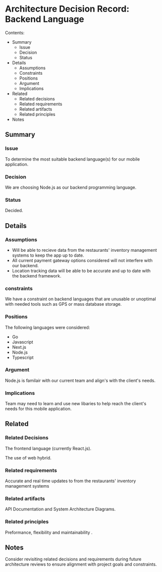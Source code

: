 # Architecture Decision Record: Backend Language

Contents:

- Summary
  - Issue
  - Decision
  - Status
- Details
  - Assumptions
  - Constraints
  - Positions
  - Argument
  - Implications
- Related
  - Related decisions
  - Related requirements
  - Related artifacts
  - Related principles
- Notes

## Summary

### Issue

To determine the most suitable backend language(s) for our mobile application.

### Decision

We are choosing Node.js as our backend programming language.

### Status

Decided.

## Details

### Assumptions

- Will be able to recieve data from the restaurants' inventory management systems to keep the app up to date.
- All current payment gateway options considered will not interfere with our backend.
- Location tracking data will be able to be accurate and up to date with the backend framework.

### constraints

We have a constraint on backend languages that are unusable or unoptimal with needed tools such as GPS or mass database storage.

### Positions

The following languages were considered:

- Go
- Javascript
- Next.js
- Node.js
- Typescript

### Argument

Node.js is familair with our current team and align's with the client's needs.

### Implications

Team may need to learn and use new libaries to help reach the client's needs for this mobile application.

## Related

### Related Decisions

The frontend language (currently React.js).

The use of web hybrid.

### Related requirements

Accurate and real time updates to from the restaurants' inventory management systems

### Related artifacts

API Documentation and System Architecture Diagrams.

### Related principles

Preformance, flexibility and maintainability .

## Notes

Consider revisiting related decisions and requirements during future architecture reviews to ensure alignment with project goals and constraints.
